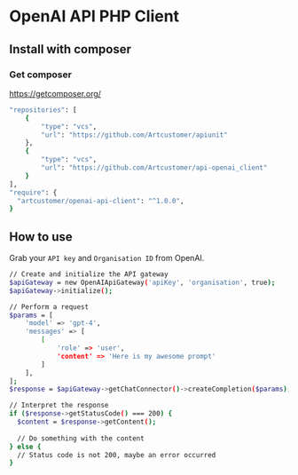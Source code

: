 # OpenAI API PHP Client

## Install with composer
### Get composer
https://getcomposer.org/

```bash
"repositories": [
    {
        "type": "vcs",
        "url": "https://github.com/Artcustomer/apiunit"
    },
    {
        "type": "vcs",
        "url": "https://github.com/Artcustomer/api-openai_client"
    }
],
"require": {
  "artcustomer/openai-api-client": "^1.0.0",
}
```

## How to use

Grab your `API key` and `Organisation ID` from OpenAI.

```bash
// Create and initialize the API gateway
$apiGateway = new OpenAIApiGateway('apiKey', 'organisation', true);
$apiGateway->initialize();

// Perform a request
$params = [
    'model' => 'gpt-4',
    'messages' => [
        [
            'role' => 'user',
            'content' => 'Here is my awesome prompt'
        ]
    ],
];
$response = $apiGateway->getChatConnector()->createCompletion($params);

// Interpret the response
if ($response->getStatusCode() === 200) {
  $content = $response->getContent();
  
  // Do something with the content
} else {
  // Status code is not 200, maybe an error occurred
}
```
